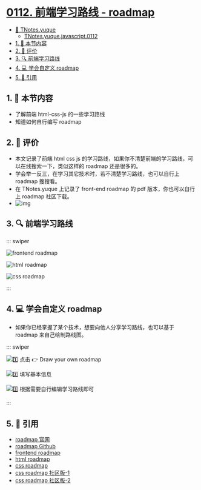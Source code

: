 # [0112. 前端学习路线 - roadmap](https://github.com/tnotesjs/TNotes.javascript/tree/main/notes/0112.%20%E5%89%8D%E7%AB%AF%E5%AD%A6%E4%B9%A0%E8%B7%AF%E7%BA%BF%20-%20roadmap)

<!-- region:toc -->

- [📂 TNotes.yuque](https://www.yuque.com/tdahuyou/tnotes.yuque/)
  - [TNotes.yuque.javascript.0112](https://www.yuque.com/tdahuyou/tnotes.yuque/javascript.0112)
- [1. 🎯 本节内容](#1--本节内容)
- [2. 🫧 评价](#2--评价)
- [3. 🔍 前端学习路线](#3--前端学习路线)
- [4. 💻 学会自定义 roadmap](#4--学会自定义-roadmap)
- [5. 🔗 引用](#5--引用)

<!-- endregion:toc -->

## 1. 🎯 本节内容

- 了解前端 html-css-js 的一些学习路线
- 知道如何自行编写 roadmap

## 2. 🫧 评价

- 本文记录了前端 html css js 的学习路线，如果你不清楚前端的学习路线，可以在线搜索一下，类似这样的 roadmap 还是很多的。
- 学会举一反三，在学习其它技术时，若不清楚学习路线，也可以自行上 roadmap 搜搜看。
- 在 TNotes.yuque 上记录了 front-end roadmap 的 pdf 版本，你也可以自行上 roadmap 社区下载。
- ![img](https://cdn.jsdelivr.net/gh/tnotesjs/imgs@main/2025-08-19-15-54-51.png)

## 3. 🔍 前端学习路线

::: swiper

![frontend roadmap](https://cdn.jsdelivr.net/gh/tnotesjs/imgs@main/2025-05-25-13-48-15.png)

![html roadmap](https://cdn.jsdelivr.net/gh/tnotesjs/imgs@main/2025-05-25-13-40-30.png)

![css roadmap](https://cdn.jsdelivr.net/gh/tnotesjs/imgs@main/2025-05-25-13-42-23.png)

:::

## 4. 💻 学会自定义 roadmap

- 如果你已经掌握了某个技术，想要向他人分享学习路线，也可以基于 roadmap 来自己绘制路线图。

::: swiper

![1️⃣ 点击 👉 Draw your own roadmap](https://cdn.jsdelivr.net/gh/tnotesjs/imgs@main/2025-08-19-15-44-39.png)

![2️⃣ 填写基本信息](https://cdn.jsdelivr.net/gh/tnotesjs/imgs@main/2025-08-19-15-47-17.png)

![3️⃣ 根据需要自行编辑学习路线即可](https://cdn.jsdelivr.net/gh/tnotesjs/imgs@main/2025-08-19-15-49-40.png)

:::

## 5. 🔗 引用

- [roadmap 官网][1]
- [roadmap Github][2]
- [frontend roadmap][3]
- [html roadmap][4]
- [css roadmap][5]
- [css roadmap 社区版-1][6]
- [css roadmap 社区版-2][7]

[1]: https://roadmap.sh
[2]: https://github.com/kamranahmedse/developer-roadmap
[3]: https://roadmap.sh/frontend
[4]: https://www.tutorialspoint.com/html/html_roadmap.htm
[5]: https://www.tutorialspoint.com/css/css_roadmap.htm
[6]: https://roadmap.sh/r/css-pbthg
[7]: https://roadmap.sh/r/css-6nqag

